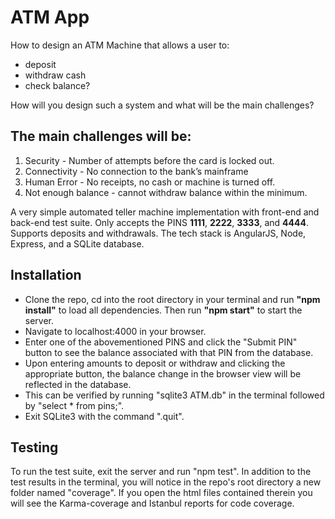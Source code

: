 # ATM App

How to design an ATM Machine that allows a user to:
- deposit
- withdraw cash
- check balance?

How will you design such a system and what will be the main challenges?

## The main challenges will be:
1. Security - Number of attempts before the card is locked out.
2. Connectivity - No connection to the bank’s mainframe
3. Human Error - No receipts,  no cash or machine is turned off.
4. Not enough balance - cannot withdraw balance within the minimum.

A very simple automated teller machine implementation with front-end and back-end test suite. Only accepts the PINS **1111**, **2222**, **3333**, and **4444**. Supports deposits and withdrawals. The tech stack is AngularJS, Node, Express, and a SQLite database. 

## Installation

- Clone the repo, cd into the root directory in your terminal and run **"npm install"** to load all dependencies. Then run **"npm start"** to start the server. 
- Navigate to localhost:4000 in your browser. 
- Enter one of the abovementioned PINS and click the "Submit PIN" button to see the balance associated with that PIN from the database. 
- Upon entering amounts to deposit or withdraw and clicking the appropriate button, the balance change in the browser view will be reflected in the database. 
- This can be verified by running "sqlite3 ATM.db" in the terminal followed by "select * from pins;". 
- Exit SQLite3 with the command ".quit".

## Testing

To run the test suite, exit the server and run "npm test". In addition to the test results in the terminal, you will notice in the repo's root directory a new folder named "coverage". If you open the html files contained therein you will see the Karma-coverage and Istanbul reports for code coverage.
